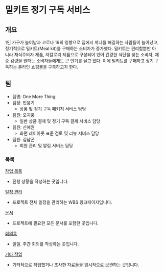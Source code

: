 # 밀키트 정기 구독 서비스

## 개요

1인 가구가 늘어남과 코로나 19의 영향으로 집에서 끼니를 해결하는 사람들이 늘어났고, 정기적으로 밀키트(Meal kit)를 구매하는 소비자가 증가했다. 밀키트는 편리함뿐만 아니라 채식주의자 제품, 저칼로리 제품으로 구성되어 있어 건강한 식단을 찾는 소비자, 체중 감량을 원하는 소비자들에게도 큰 인기를 끌고 있다. 이에 밀키트를 구매하고 정기 구독하는 온라인 쇼핑몰을 구축하고자 한다.

## 팀

- 팀명: One More Thing
- 팀장: 민웅기
    - 상품 및 정기 구독 패키지 서비스 담당
- 팀원: 오지웅
    - 일반 상품 결제 및 정기 구독 결제 서비스 담당
- 팀원: 신혜원
    - 화면 레이아웃 표준 검토 및 리뷰 서비스 담당
- 팀원: 김남곤
    - 회원 관리 및 알림 서비스 담당

### 목록

[작업 목록](https://www.notion.so/89ce9e72a6914ccfafd1e3c552f7cdbe)
- 진행 상황을 작성하는 곳입니다.

[일정 관리](https://www.notion.so/8e915e8d22dc4c5fa8ea8bbad5aec9a1)
- 프로젝트 전체 일정을 관리하는 WBS 링크페이지입니다.

[문서](https://www.notion.so/da22ed50af8a46c7904e32ad7e5249ba)
- 프로젝트에 필요한 모든 문서를 포함한 곳입니다.

[회의록](https://www.notion.so/419f53ee5d344b8e937d1f4c29019ddd)
- 일일, 주간 회의를 작성하는 곳입니다.

[기타 작업](https://www.notion.so/7f79b14c00154d7bb6c3ccb69f7ff5a3)
- 기타적으로 작업했거나 조사한 자료들을 임시적으로 보관하는 곳입니다.
